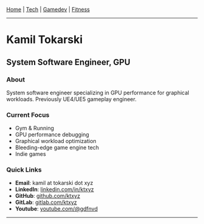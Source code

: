[Home](/) | [Tech](/tech) | [Gamedev](/gamedev) | [Fitness](/fitness)

---

# Kamil Tokarski
## System Software Engineer, GPU

### About
System software engineer specializing in GPU performance for graphical workloads. Previously UE4/UE5 gameplay engineer.

### Current Focus
- Gym & Running
- GPU performance debugging
- Graphical workload optimization
- Bleeding-edge game engine tech
- Indie games

### Quick Links
- **Email**: kamil at tokarski dot xyz
- **LinkedIn**: [linkedin.com/in/ktxyz](https://linkedin.com/in/ktxyz)
- **GitHub**: [github.com/ktxyz](https://github.com/ktxyz)
- **GitLab**: [gitlab.com/ktxyz](https://github.com/ktxyz)
- **Youtube**: [youtube.com/@gdfnvd](https://www.youtube.com/@gdvfnvd)

---
